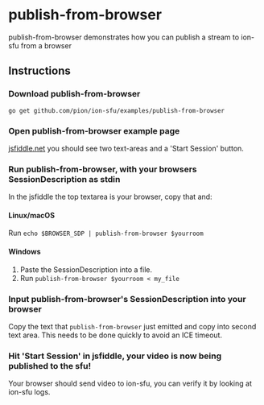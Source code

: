 # publish-from-browser
publish-from-browser demonstrates how you can publish a stream to ion-sfu from a browser

## Instructions
### Download publish-from-browser
```
go get github.com/pion/ion-sfu/examples/publish-from-browser
```

### Open publish-from-browser example page
[jsfiddle.net](https://jsfiddle.net/y1b32pom/) you should see two text-areas and a 'Start Session' button.

### Run publish-from-browser, with your browsers SessionDescription as stdin
In the jsfiddle the top textarea is your browser, copy that and:
#### Linux/macOS
Run `echo $BROWSER_SDP | publish-from-browser $yourroom`
#### Windows
1. Paste the SessionDescription into a file.
1. Run `publish-from-browser $yourroom < my_file`

### Input publish-from-browser's SessionDescription into your browser
Copy the text that `publish-from-browser` just emitted and copy into second text area. This needs to be done quickly to avoid an ICE timeout.

### Hit 'Start Session' in jsfiddle, your video is now being published to the sfu!
Your browser should send video to ion-sfu, you can verify it by looking at ion-sfu logs.
